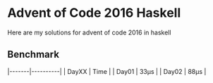 # Advent of Code 2016 Haskell

Here are my solutions for advent of code 2016 in haskell

## Benchmark

|-------|----------|
| DayXX | Time     |
| Day01 | 33&mu;s  |
| Day02 | 88&mu;s  |
